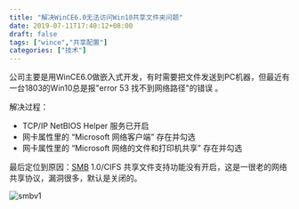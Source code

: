 ```yaml
---
title: "解决WinCE6.0无法访问Win10共享文件夹问题"
date: 2019-07-11T17:40:12+08:00
draft: false
tags: ["wince","共享配置"]
categories: ["技术"]
---
```


公司主要是用WinCE6.0做嵌入式开发，有时需要把文件发送到PC机器，但最近有一台1803的Win10总是报"error 53 找不到网络路径"的错误 。 <!--more-->

解决过程：

* TCP/IP NetBIOS Helper 服务已开启
* 网卡属性里的 “Microsoft 网络客户端” 存在并勾选
* 网卡属性里的 “Microsoft 网络的文件和打印机共享” 存在并勾选

最后定位到原因：[SMB](https://www.anquanke.com/post/id/97002) 1.0/CIFS 共享文件支持功能没有开启，这是一很老的网络共享协议，漏洞很多，默认是关闭的。

![smbv1](/images/smbv1.png)

